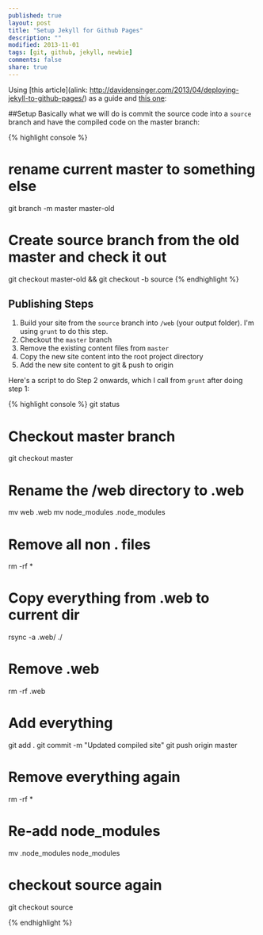 ```yaml
---
published: true
layout: post
title: "Setup Jekyll for Github Pages"
description: ""
modified: 2013-11-01
tags: [git, github, jekyll, newbie]
comments: false
share: true 
---
```


Using [this article](alink: http://davidensinger.com/2013/04/deploying-jekyll-to-github-pages/) as a guide and
[this one](http://blog.coolaj86.com/articles/hosting-your-blog-on-github-pages.html):

##Setup
Basically what we will do is commit the source code into a `source` branch and have the compiled code on the master branch:

{% highlight console  %}
# rename current master to something else
git branch -m master master-old
# Create source branch from the old master and check it out
git checkout master-old && git checkout -b source
{% endhighlight %}

## Publishing Steps

1. Build your site from the `source` branch into `/web` (your output folder). I'm using `grunt` to do this step.
1. Checkout the `master` branch
1. Remove the existing content files from `master`
1. Copy the new site content into the root project directory
1. Add the new site content to git & push to origin

Here's a script to do Step 2 onwards, which I call from `grunt` after doing step 1:

{% highlight console  %}
git status

# Checkout master branch
git checkout master

# Rename the /web directory to .web
mv web .web
mv node_modules .node_modules
 
# Remove all non . files
rm -rf *

# Copy everything from .web to current dir
rsync -a .web/ ./
 
# Remove .web 
rm -rf .web

# Add everything
git add .
git commit -m "Updated compiled site"
git push origin master

# Remove everything again
rm -rf *

# Re-add node_modules
mv .node_modules node_modules

# checkout source again
git checkout source

{% endhighlight %}